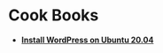 # Cook Books

* [**Install WordPress on Ubuntu 20.04**](https://spinupwp.com/hosting-wordpress-setup-secure-virtual-server/)

